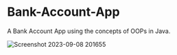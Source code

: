 # Bank-Account-App
A Bank Account App using the concepts of OOPs in Java.



![Screenshot 2023-09-08 201655](https://github.com/akshat-315/Bank-Account-App/assets/130206602/a21dc69b-2ca1-437f-ae5c-e7eaa9abe46a)
